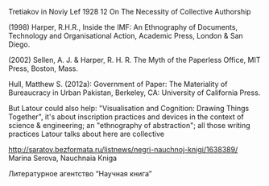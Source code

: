Tretiakov in Noviy Lef 1928 12
On The Necessity of Collective Authorship


(1998) Harper, R.H.R., Inside the IMF: An Ethnography of Documents, Technology
       and Organisational Action, Academic Press, London & San Diego. 

(2002) Sellen, A. J. & Harper, R. H. R. The Myth of the Paperless Office, MIT
       Press, Boston, Mass. 

Hull, Matthew S. (2012a): Government of Paper: The Materiality of Bureaucracy
in Urban Pakistan, Berkeley, CA: University of California Press.

But Latour could also help: "Visualisation and Cognition: Drawing Things
Together", it's about inscription practices and devices in the context of
science & engineering; an "ethnography of abstraction"; all those writing
practices Latour talks about here are collective

http://saratov.bezformata.ru/listnews/negri-nauchnoj-knigi/1638389/
Marina Serova, Nauchnaia Kniga

Литературное агентство “Научная книга”
